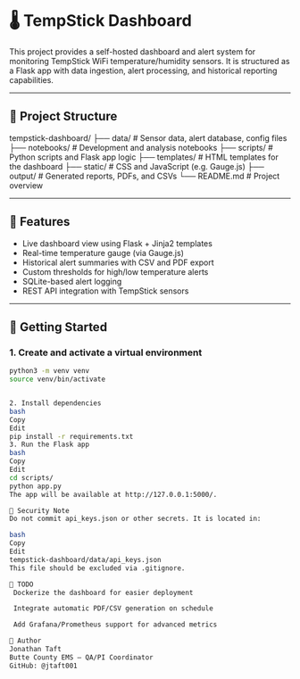 # 🌡️ TempStick Dashboard

This project provides a self-hosted dashboard and alert system for monitoring TempStick WiFi temperature/humidity sensors. It is structured as a Flask app with data ingestion, alert processing, and historical reporting capabilities.

---

## 📁 Project Structure
tempstick-dashboard/
├── data/ # Sensor data, alert database, config files
├── notebooks/ # Development and analysis notebooks
├── scripts/ # Python scripts and Flask app logic
├── templates/ # HTML templates for the dashboard
├── static/ # CSS and JavaScript (e.g. Gauge.js)
├── output/ # Generated reports, PDFs, and CSVs
└── README.md # Project overview


---

## 🚀 Features

- Live dashboard view using Flask + Jinja2 templates
- Real-time temperature gauge (via Gauge.js)
- Historical alert summaries with CSV and PDF export
- Custom thresholds for high/low temperature alerts
- SQLite-based alert logging
- REST API integration with TempStick sensors

---

## 🧪 Getting Started

### 1. Create and activate a virtual environment
```bash
python3 -m venv venv
source venv/bin/activate


2. Install dependencies
bash
Copy
Edit
pip install -r requirements.txt
3. Run the Flask app
bash
Copy
Edit
cd scripts/
python app.py
The app will be available at http://127.0.0.1:5000/.

🔐 Security Note
Do not commit api_keys.json or other secrets. It is located in:

bash
Copy
Edit
tempstick-dashboard/data/api_keys.json
This file should be excluded via .gitignore.

📝 TODO
 Dockerize the dashboard for easier deployment

 Integrate automatic PDF/CSV generation on schedule

 Add Grafana/Prometheus support for advanced metrics

👤 Author
Jonathan Taft
Butte County EMS — QA/PI Coordinator
GitHub: @jtaft001
